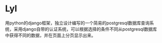 # Lyl
用python的django框架，独立设计编写的一个简易的postgresql数据库查询系统，采用django自带的认证系统，可以根据选择的条件不同从postgresql数据库中获得不同的数据，并在页面上分页显示出来。

